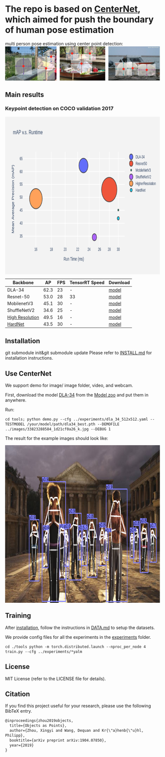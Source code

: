 # The repo is based on [CenterNet](https://arxiv.org/abs/1904.07850), which aimed for push the boundary of human pose estimation
multi person pose estimation using center point detection:
![](readme/fig2.png)

## Main results

### Keypoint detection on COCO validation 2017
<p align="center"> <img src='readme/performance.png' align="center" height="512px"></p>

| Backbone     |  AP       |  FPS         | TensorRT Speed | Download |
|--------------|-----------|--------------|----------|----------|
|DLA-34        | 62.3      |    23      |  - |[model](https://drive.google.com/open?id=1OkHjjViB0dzbuicdtIam-YcoT0sYpmjP)  |
|Resnet-50     | 53.0      |    28      |  33 |[model](https://drive.google.com/open?id=190wRY7V2qPFf57WAreVAQrN1LPzjeM9e)  |
|MobilenetV3   | 45.1      |    30      |  - |[model](https://drive.google.com/open?id=1VdBEh8XisujRZ4zvxLcvJ-R8dtY3CC-x)  |
|ShuffleNetV2  | 34.6      |    25      |  - |[model](https://drive.google.com/open?id=12ENL9Qpsp__qHN5mb5E-Gex0sVbGeaD9)  |
|[High Resolution](https://github.com/HRNet/Higher-HRNet-Human-Pose-Estimation)| 49.5     |    16      |  - |[model](https://drive.google.com/open?id=1gKcfMQx2_lRLTQhzvtRQKvJUkPLS2Lpn)  |
|[HardNet]()| 43.5    |    30        | -  |[model](https://drive.google.com/open?id=12JezItTw5rXoQ9dwxRBf4mn8iqHYgNTd)  |

## Installation

git submodule init&git submodule update
Please refer to [INSTALL.md](readme/INSTALL.md) for installation instructions.

## Use CenterNet

We support demo for image/ image folder, video, and webcam. 

First, download the model [DLA-34](https://drive.google.com/open?id=1OkHjjViB0dzbuicdtIam-YcoT0sYpmjP)
from the [Model zoo](https://drive.google.com/open?id=1UG2l8XtjOfBtG_GLpSdxlWS2wxFR8hQF) and put them in anywhere.

Run:
    
~~~
cd tools; python demo.py --cfg ../experiments/dla_34_512x512.yaml --TESTMODEL /your/model/path/dla34_best.pth --DEMOFILE ../images/33823288584_1d21cf0a26_k.jpg --DEBUG 1
~~~
The result for the example images should look like:
<p align="center"> <img src='readme/multi_pose_screenshot_27.11.2019.png' align="center" height="512px"></p>

## Training

After [installation](readme/INSTALL.md), follow the instructions in [DATA.md](readme/DATA.md) to setup the datasets.

We provide config files for all the experiments in the [experiments](experiments) folder.

```
cd ./tools python -m torch.distributed.launch --nproc_per_node 4 train.py --cfg ../experiments/*yalm
```

## License

MIT License (refer to the LICENSE file for details).

## Citation

If you find this project useful for your research, please use the following BibTeX entry.

    @inproceedings{zhou2019objects,
      title={Objects as Points},
      author={Zhou, Xingyi and Wang, Dequan and Kr{\"a}henb{\"u}hl, Philipp},
      booktitle={arXiv preprint arXiv:1904.07850},
      year={2019}
    }
